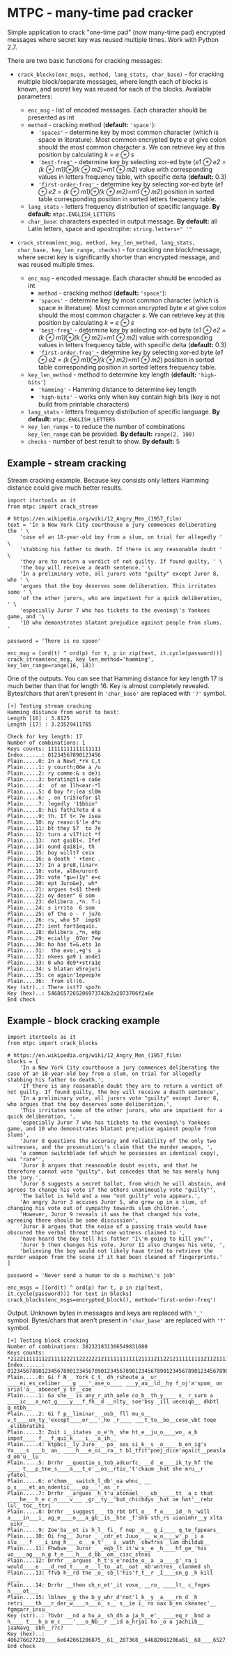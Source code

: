 # MTPC - many-time pad cracker

Simple application to crack "one-time pad" (now many-time pad) encrypted messages where secret key was reused multiple times. Work with Python 2.7.

There are two basic functions for cracking messages:
* `crack_blocks(enc_msgs, method, lang_stats, char_base)` - for cracking multiple block/separate messages, where length each of blocks is known, and secret key was reused for each of the blocks. Available parameters:
  * `enc_msg` - list of encoded messages. Each character should be presented as int
  * `method` - cracking method (**default:** `'space'`):
    * `'spaces'` - determine key by most common character (which is space in literature). Most common encrypted byte _e_ at give colon should the most common character _s_. We can retrieve key at this position by calculating _k = e ⊕ s_
    * `'best-freq'` - determine key by selecting xor-ed byte (_e1 ⊕ e2 = (k ⊕ m1)⊕(k ⊕ m2)=m1 ⊕ m2_) value with corresponding values in letters frequency table, with specific delta (**default:** 0.3)
    * `'first-order-freq'` - determine key by selecting xor-ed byte (_e1 ⊕ e2 = (k ⊕ m1)⊕(k ⊕ m2)=m1 ⊕ m2_) position in sorted table corresponding position in sorted letters frequency table.
  * `lang_stats` - letters frequency distribution of specific language. **By default:** `mtpc.ENGLISH_LETTERS`
  * `char_base`: characters expected in output message. **By default:** all Latin letters, space and apostrophe: `string.letters+" '"`

* `crack_stream(enc_msg, method, key_len_method, lang_stats, char_base, key_len_range, checks)` - for cracking one block/message, where secret key is significantly shorter than encrypted message, and was reused multiple times.
  * `enc_msg` - encoded message. Each character should be encoded as int
    * `method` - cracking method (**default:** `'space'`):
    * `'spaces'` - determine key by most common character (which is space in literature). Most common encrypted byte _e_ at give colon should the most common character _s_. We can retrieve key at this position by calculating _k = e ⊕ s_
    * `'best-freq'` - determine key by selecting xor-ed byte (_e1 ⊕ e2 = (k ⊕ m1)⊕(k ⊕ m2)=m1 ⊕ m2_) value with corresponding values in letters frequency table, with specific delta (**default:** 0.3)
    * `'first-order-freq'` - determine key by selecting xor-ed byte (_e1 ⊕ e2 = (k ⊕ m1)⊕(k ⊕ m2)=m1 ⊕ m2_) position in sorted table corresponding position in sorted letters frequency table.
  * `key_len_method` - method to determine key length (**default:** `'high-bits'`)
    * `'hamming'` - Hamming distance to determine key length
    * `'high-bits'` - works only when key contain high bits (key is not build from printable characters)
  * `lang_stats` - letters frequency distribution of specific language. **By default:** `mtpc.ENGLISH_LETTERS`
  * `key_len_range` - to reduce the number of combinations `key_len_range` can be provided. **By default:** `range(2, 100)`
  * `checks` - number of best result to show. **By default:** 5

## Example - stream cracking

Stream cracking example. Because key consists only letters Hamming distance could give much better results.
```
import itertools as it
from mtpc import crack_stream

# https://en.wikipedia.org/wiki/12_Angry_Men_(1957_film)
text = 'In a New York City courthouse a jury commences deliberating the ' \
    'case of an 18-year-old boy from a slum, on trial for allegedly ' \
    'stabbing his father to death. If there is any reasonable doubt ' \
    'they are to return a verdict of not guilty. If found guilty, ' \
    'the boy will receive a death sentence.' \
    'In a preliminary vote, all jurors vote "guilty" except Juror 8, who ' \
    'argues that the boy deserves some deliberation. This irritates some ' \
    'of the other jurors, who are impatient for a quick deliberation, ' \
    'especially Juror 7 who has tickets to the evening\'s Yankees game, and '\
    '10 who demonstrates blatant prejudice against people from slums. '

password = 'There is no spoon'

enc_msg = [ord(t) ^ ord(p) for t, p in zip(text, it.cycle(password))]
crack_stream(enc_msg, key_len_method='hamming', key_len_range=range(16, 18))

```

One of the outputs. You can see that Hamming distance for key length 17 is much better than that for length 16. Key is almost completely revealed. Bytes/chars that aren't present in `'char_base'` are replaced with `'?'` symbol.
```
[+] Testing stream cracking
Hamming distance from worst to best:
Length [16] : 3.8125
Length [17] : 3.23529411765

Check for key length: 17
Number of combinations: 1
Keys counts: 11111111111111111
Index......: 01234567890123456
Plain.....0: In a Newt_*rk C,t
Plain.....1: y courth;06e a /u
Plain.....2: ry comme:& s de)i
Plain.....3: beratingt1-e ca6e
Plain.....4:  of an 1lh<ear-*l
Plain.....5: d boy fr;(ea sl0m
Plain.....6: , on tri5)efor $l
Plain.....7: legedly '1$bbin"
Plain.....8: his fath17eto d a
Plain.....9: th. If t< 7e isea
Plain....10: ny reaso:$'le d*u
Plain....11: bt they 57  to 7e
Plain....12: turn a v17!ict *f
Plain....13:  not gui81<. Ifef
Plain....14: ound gui81<, th
Plain....15: boy willt7 ceiv
Plain....16: a death ' +tenc .
Plain....17: In a pre8,(inar<
Plain....18: vote, al8e/uror6
Plain....19: vote "gu=)1y" e=c
Plain....20: ept Juro&e}, wh*
Plain....21: argues t<$1 theeb
Plain....22: oy deser" 6 som
Plain....23: delibera ,*n. T-i
Plain....24: s irrita  6 som
Plain....25: of the o - r ju7o
Plain....26: rs, who 57  imp$t
Plain....27: ient fort$equic.
Plain....28: delibera ,*n, e6p
Plain....29: ecially _07or 7ew
Plain....30: ho has t=&.ets 1o
Plain....31:  the eve:,+g's _a
Plain....32: nkees ga9 i ande1
Plain....33: 0 who de9*+stra1e
Plain....34: s blatan e5reju!i
Plain....35: ce again'1epeop)e
Plain....36:  from sl!(6.
Key (str)..: There ist?? spo?n
Key (hex)..: 5468657265206973742b2a2073706f2a6e
End check
```

## Example - block cracking example

```
import itertools as it
from mtpc import crack_blocks

# https://en.wikipedia.org/wiki/12_Angry_Men_(1957_film)
blocks = [
    'In a New York City courthouse a jury commences deliberating the case of an 18-year-old boy from a slum, on trial for allegedly stabbing his father to death.',
    'If there is any reasonable doubt they are to return a verdict of not guilty. If found guilty, the boy will receive a death sentence',
    'In a preliminary vote, all jurors vote "guilty" except Juror 8, who argues that the boy deserves some deliberation.',
    'This irritates some of the other jurors, who are impatient for a quick deliberation, ',
    'especially Juror 7 who has tickets to the evening\'s Yankees game, and 10 who demonstrates blatant prejudice against people from slums',
    'Juror 8 questions the accuracy and reliability of the only two witnesses, and the prosecution\'s claim that the murder weapon, ',
    'a common switchblade (of which he possesses an identical copy), was "rare"',
    'Juror 8 argues that reasonable doubt exists, and that he therefore cannot vote "guilty", but concedes that he has merely hung the jury.',
    'Juror 8 suggests a secret ballot, from which he will abstain, and agrees to change his vote if the others unanimously vote "guilty"',
    'The ballot is held and a new "not guilty" vote appears.',
    'An angry Juror 3 accuses Juror 5, who grew up in a slum, of changing his vote out of sympathy towards slum children.',
    'However, Juror 9 reveals it was he that changed his vote, agreeing there should be some discussion',
    'Juror 8 argues that the noise of a passing train would have obscured the verbal threat that one witness claimed to ',
    'have heard the boy tell his father "I\'m going to kill you"',
    'Juror 5 then changes his vote. Juror 11 also changes his vote, ',
    'believing the boy would not likely have tried to retrieve the murder weapon from the scene if it had been cleaned of fingerprints.'
]

password = 'Never send a human to do a machine\'s job'

enc_msgs = [[ord(t) ^ ord(p) for t, p in zip(text, it.cycle(password))] for text in blocks]
crack_blocks(enc_msgs=encrypted_block(), method='first-order-freq')

```

Output. Unknown bytes in messages and keys are replaced with `'_'` symbol. Bytes/chars that aren't present in `'char_base'` are replaced with `'?'` symbol.
```
[+] Testing block cracking
Number of combinations: 382321831366549831680
Keys counts: *21221111111221111222112222221211111111111211112112212111111111211211111111111111211211121211222222*12117122312122111186171111127115422
Index......: 012345678901234567890123456789012345678901234567890123456789012345678901234567890123456789012345678901234567890123456789012345678901234
Plain.....0: Gi f N__ York C_t_ dh_rshoute_a__ur_ ____ei_es_celiber____g ___'_ase_o____ ___y_au__ld__hy f_oj'a'spum_ on srial'a__ aboecef_y tr__coe
Plain.....1: Ga she__ is any_r_ath_aele co_b__th_y____ s_ r_surn a ____ic___a_not_g____y___f_fh__d __nlty_ soe'bsy _ill ueceiqb__ dkbtl q_ntbh__
Plain.....2: Gi f p__liminar_ _osb_ fll mu_o__ v_t____un_ty_'except____or___'_ho _r____ ___t_to__bo__cese_vbt toqe _elibbratihi_
Plain.....3: Zoit i__itates _o_e'h_ she ht_e__ju_o____wo_ a_b impat____ f___f_qui_k____i___a_ih__
Plain.....4: ktpbci__ly Juro_ _ po_ oas si_k__s _o____ b_en_ig's Ya____s ___b_ an_ ____h___e_oi__ra__t bl_tfit'pnej_dice'agaiit__peasla d_om'u__lu
Plain.....5: Drrhr __questio_s_tob_adcurfc_ __d _e____ik_ty_hf the ____ t___p_tne_s____a___t_e'__os__rtio_'t'ckaum _hat she mru__r yfatol_
Plain.....6: o'chmm__ switch_l_db'_oa whnc_ __ p_s____et_an_ndentic____op___'_as _r____
Plain.....7: Drrhr __argues _h_t'u_atonael_ __ub_ ____tt_ a_c that ____he___h_e c_n____v___ _gr__ty__'but_chicbdys _hat oe hat'__rebz lul_ toc__ttri
Plain.....8: Drrhr __suggest_ _ tb_rbt bfl_o__ f_o____id_ h_'will a____in___i_ ag_e____o___a_gb__is__hte _f'shb sth_rs uianimhr__y xlta  _uikr__
Plain.....9: Zoe'ba__ot is h_l_ fi_ f nep _n__ g_i____ q_te_fppears_
Plain....10: Oi fng__ Juror _ _cdr_et Juuo_ __ w_o____w'_p _i a slu____f ___i_ing_h____o___o_t'__ s__wath_ shwfrxs _lum dhildub__
Plain....11: Fhwbve__ Juror _ _eqb_lt it'w_s__e _h____hf_ge_'his vo____ag___n_g t_e____h___d_bb__om__cisc_stnoi
Plain....12: Drrhr __argues _h_t's_e'noite_o__a _a____g'_ra_i would____e ___d_red_t____e___l_to__at__oat _nb'wntres_ clanmed sh_
Plain....13: ffvb h__rd the _o_ sb_l'his'f_t__r _I____on_g _h kill ____
Plain....14: Drrhr __then ch_n_et'_it vose_ __ro_ ____lt_ c_fnges h____ot___
Plain....15: lblnev__g the b_y_whr_d'not'l_k__y _a____rn_d _h retri____th___r_der_w____n___o_ s__ s__ie i_ ns oax b_en ckeanec'__ fgmgarr_insu_
Key (str)..: ?bvbr __nd a hu_a_ sh_dh a ja_h__e'_ ____eq_r _bnd a h____ t___h_a m_c____'___o_Nb__r __id a_hrjai ho _o a jachiib__ jaaNavg_ sbh__??c?
Key (hex)..: 406276627220____6e642061206875__61__207368__64682061206a61__68____6527__20________6571__7220__626e6420612068________2074______68__61206d__63________27______6f__4e62____7220____69642061__68726a616920686f20__6f2061206a616368696962____206a61614e617667__20736268____60266332
End check
```
